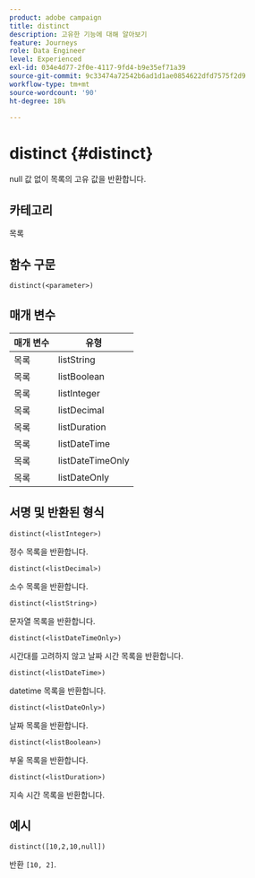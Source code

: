 ```yaml
---
product: adobe campaign
title: distinct
description: 고유한 기능에 대해 알아보기
feature: Journeys
role: Data Engineer
level: Experienced
exl-id: 034e4d77-2f0e-4117-9fd4-b9e35ef71a39
source-git-commit: 9c33474a72542b6ad1d1ae0854622dfd7575f2d9
workflow-type: tm+mt
source-wordcount: '90'
ht-degree: 18%

---
```


# distinct {#distinct}

null 값 없이 목록의 고유 값을 반환합니다.

## 카테고리

목록

## 함수 구문

`distinct(<parameter>)`

## 매개 변수

| 매개 변수 | 유형 |
|-----------|------------------|
| 목록 | listString |
| 목록 | listBoolean |
| 목록 | listInteger |
| 목록 | listDecimal |
| 목록 | listDuration |
| 목록 | listDateTime |
| 목록 | listDateTimeOnly |
| 목록 | listDateOnly |

## 서명 및 반환된 형식

`distinct(<listInteger>)`

정수 목록을 반환합니다.

`distinct(<listDecimal>)`

소수 목록을 반환합니다.

`distinct(<listString>)`

문자열 목록을 반환합니다.

`distinct(<listDateTimeOnly>)`

시간대를 고려하지 않고 날짜 시간 목록을 반환합니다.

`distinct(<listDateTime>)`

datetime 목록을 반환합니다.

`distinct(<listDateOnly>)`

날짜 목록을 반환합니다.

`distinct(<listBoolean>)`

부울 목록을 반환합니다.

`distinct(<listDuration>)`

지속 시간 목록을 반환합니다.

## 예시

`distinct([10,2,10,null])`

반환 `[10, 2]`.
